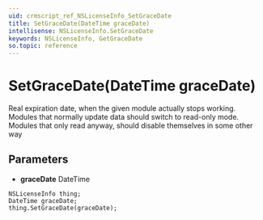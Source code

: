 ```yaml
---
uid: crmscript_ref_NSLicenseInfo_SetGraceDate
title: SetGraceDate(DateTime graceDate)
intellisense: NSLicenseInfo.SetGraceDate
keywords: NSLicenseInfo, GetGraceDate
so.topic: reference
---
```


# SetGraceDate(DateTime graceDate)

Real expiration date, when the given module actually stops working. Modules that normally update data should switch to read-only mode. Modules that only read anyway, should disable themselves in some other way

## Parameters

* **graceDate** DateTime

```crmscript
NSLicenseInfo thing;
DateTime graceDate;
thing.SetGraceDate(graceDate);
```

